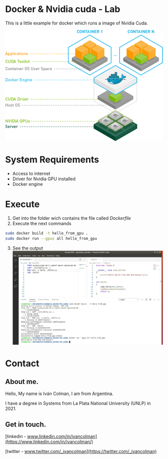 # Docker & Nvidia cuda - Lab
This is a little example for docker which runs a image of Nvidia Cuda.

![Esta es una imagen](/assets/docker_engine.png)

# System Requirements ##
- Access to internet
- Driver for Nvidia GPU installed
- Docker engine

# Execute
1. Get into the folder wich contains the file called _Dockerfile_
2. Execute the next commands
```bash
sudo docker build -t hello_from_gpu .
sudo docker run --gpus all hello_from_gpu
```
3. See the output
![Esta es una imagen](/assets/output.jpg)

# Contact

## About me.

Hello, My name is Iván Colman, I am from Argentina.

I have a degree in Systems from La Plata National University (UNLP) in 2021.

## Get in touch.
[linkedin - www.linkedin.com/in/ivancolman](https://www.linkedin.com/in/ivancolman/) 

[twitter - www.twitter.com/_ivancolman](https://twitter.com/_ivancolman)

